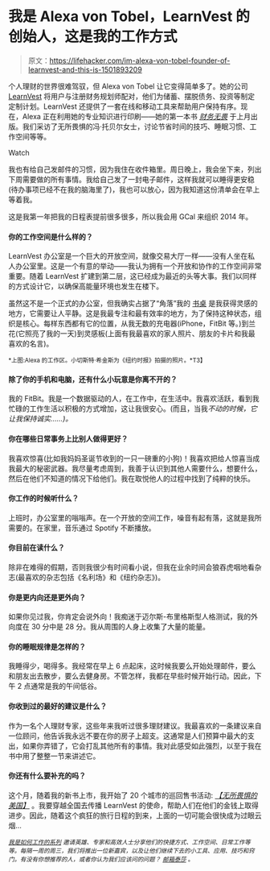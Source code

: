 # 我是 Alexa von Tobel，LearnVest 的创始人，这是我的工作方式

> 原文：<https://lifehacker.com/im-alexa-von-tobel-founder-of-learnvest-and-this-is-1501893209>

个人理财的世界很难驾驭，但 Alexa von Tobel 让它变得简单多了。她的公司 [LearnVest](https://www.learnvest.com/) 将用户与注册财务规划师配对，他们为储蓄、摆脱债务、投资等制定定制计划。LearnVest 还提供了一套在线和移动工具来帮助用户保持有序。现在，Alexa 正在利用她的专业知识进行印刷——她的第一本书 [*财务无畏*](https://www.amazon.com/dp/0385347618?asc_campaign=InlineText&asc_refurl=https://lifehacker.com/im-alexa-von-tobel-founder-of-learnvest-and-this-is-1501893209&asc_source=&linkCode=ogi&psc=1&smid=ATVPDKIKX0DER&tag=kinjalifehackerlink-20&th=1) 于上月出版。我们采访了无所畏惧的冯·托贝尔女士，讨论节省时间的技巧、睡眠习惯、工作空间等等。

Watch

我也有给自己发邮件的习惯，因为我住在收件箱里。周日晚上，我会坐下来，列出下周需要做的所有事情。我给自己发了一封电子邮件，这样我就可以睡得更安稳(待办事项已经不在我的脑海里了)，我也可以放心，因为我知道这份清单会在早上等着我。

这是我第一年把我的日程表提前很多很多，所以我会用 GCal 来组织 2014 年。

#### 你的工作空间是什么样的？

LearnVest 办公室是一个巨大的开放空间，就像交易大厅一样——没有人坐在私人办公室里。这是一个有意的举动——我认为拥有一个开放和协作的工作空间非常重要。随着 LearnVest 扩建到第二层，这已经成为最近的头等大事。我们以同样的方式设计它，以确保高能量环境也发生在楼下。

虽然这不是一个正式的办公室，但我确实占据了“角落”我的 [书桌](http://www.nytimes.com/2013/06/23/business/organize-the-desk-and-the-mind-follows.html) 是我获得灵感的地方，它需要让人平静。这是我最专注和最有效率的地方，为了保持这种状态，组织是核心。每样东西都有它的位置，从我无数的充电器(iPhone，FitBit 等。)到兰花(它照亮了我的一天)到灵感板(上面有我最喜欢的家人照片、朋友的卡片和我最喜欢的名言)。

<small>*上图:Alexa 的工作区。小切斯特·希金斯为《纽约时报》拍摄的照片。*T3】</small>

#### 除了你的手机和电脑，还有什么小玩意是你离不开的？

我的 FitBit。我是一个数据驱动的人，在工作中，在生活中。我喜欢活跃，看到我忙碌的工作生活以积极的方式增加，这让我很安心。(而且，当我*不动的时候，它让我保持诚实……)。*

#### 你在哪些日常事务上比别人做得更好？

我喜欢惊喜(比如我妈妈圣诞节收到的一只一磅重的小狗)！我喜欢把给人惊喜当成我最大的秘密武器。我尽量考虑周到，我善于认识到其他人需要什么，想要什么，然后在他们不知道的情况下给他们。我在取悦他人的过程中找到了纯粹的快乐。

#### 你工作的时候听什么？

上班时，办公室里的嗡嗡声。在一个开放的空间工作，噪音有起有落，这就是我所需要的。在家里，音乐通过 Spotify 不断播放。

#### 你目前在读什么？

除非在难得的假期，否则我很少有时间看小说，但我在业余时间会狼吞虎咽地看杂志(最喜欢的杂志包括《名利场》和《纽约杂志》)。

#### 你是更内向还是更外向？

如果你见过我，你肯定会说外向！我痴迷于迈尔斯-布里格斯型人格测试，我的外向度在 30 分中是 28 分。我从周围的人身上收集了大量的能量。

#### 你的睡眠规律是怎样的？

我睡得少，喝得多。我经常在早上 6 点起床，这时候我要么开始处理邮件，要么和朋友出去散步，要么去健身房。不管怎样，我都在早些时候开始行动。因此，下午 2 点通常是我的午间低谷。

#### 你收到过的最好的建议是什么？

作为一名个人理财专家，这些年来我听过很多理财建议。我最喜欢的一条建议来自一位顾问，他告诉我永远不要在你的房子上超支。这通常是人们预算中最大的支出，如果你弄错了，它会打乱其他所有的事情。我对此感受如此强烈，以至于我在书中用了整整一节来讲述它。

#### 你还有什么要补充的吗？

这个月，随着我的新书上市，我开始了 20 个城市的巡回售书活动: [*【无所畏惧的美国】*](https://www.learnvest.com/financially-fearless/) 。我要穿越全国去传播 LearnVest 的使命，帮助人们在他们的金钱上取得进步。因此，随着这个疯狂的旅行日程的到来，上面的一切可能会很快成为过眼云烟...

<small></small>*[<small>*我是如何工作的系列*</small>](http://lifehacker.com/how-i-work/) <small>*邀请英雄、专家和高效人士分享他们的快捷方式、工作空间、日常工作等等。每隔一周的周三，我们将推出一位新嘉宾，以及让他们继续下去的小工具、应用、技巧和窍门。有没有你想推荐的人，或者你认为我们应该问的问题？*</small> [<small>*邮箱泰莎*</small>](https://mail.google.com/mail/?view=cm&fs=1&tf=1&to=tessa@lifehacker.com) <small>*。*</small>*